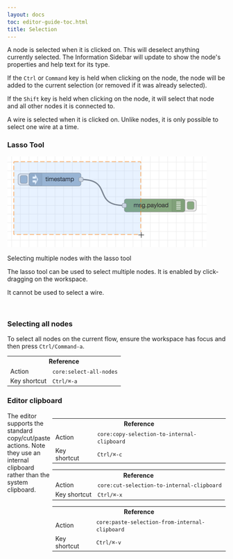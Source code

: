 ```yaml
---
layout: docs
toc: editor-guide-toc.html
title: Selection
---
```


A node is selected when it is clicked on. This will deselect anything currently
selected. The Information Sidebar will update to show the node's properties and
help text for its type.

If the `Ctrl` or `Command` key is held when clicking on the node, the node will
be added to the current selection (or removed if it was already selected).

If the `Shift` key is held when clicking on the node, it will select that node
and all other nodes it is connected to.

A wire is selected when it is clicked on. Unlike nodes, it is only possible to
select one wire at a time.

### Lasso Tool

<div style="width: 460px" class="figure align-right">
  <img src="../images/editor-workspace-lasso.png" alt="Selecting multiple nodes with the lasso tool">
  <p class="caption">Selecting multiple nodes with the lasso tool</p>
</div>

The lasso tool can be used to select multiple nodes. It is enabled by click-dragging
on the workspace.

It cannot be used to select a wire.

<br style="clear: both;" />

### Selecting all nodes

To select all nodes on the current flow, ensure the workspace has focus and then
press `Ctrl/Command-a`.

<table class="action-ref inline">
 <tr><th colspan="2">Reference</th></tr>
 <tr><td>Action</td><td><code>core:select-all-nodes</code></td></tr>
 <tr><td>Key shortcut</td><td><code>Ctrl/⌘-a</code></td></tr>
</table>

### Editor clipboard

<div style="width: 400px; float: right">
<table class="action-ref inline">
 <tr><th colspan="2">Reference</th></tr>
 <tr><td>Action</td><td><code>core:copy-selection-to-internal-clipboard</code></td></tr>
 <tr><td>Key shortcut</td><td><code>Ctrl/⌘-c</code></td></tr>
</table>
<table class="action-ref inline">
 <tr><th colspan="2">Reference</th></tr>
 <tr><td>Action</td><td><code>core:cut-selection-to-internal-clipboard</code></td></tr>
 <tr><td>Key shortcut</td><td><code>Ctrl/⌘-x</code></td></tr>
</table>
<table class="action-ref inline">
 <tr><th colspan="2">Reference</th></tr>
 <tr><td>Action</td><td><code>core:paste-selection-from-internal-clipboard</code></td></tr>
 <tr><td>Key shortcut</td><td><code>Ctrl/⌘-v</code></td></tr>
</table>
</div>

The editor supports the standard copy/cut/paste actions. Note they use an internal
clipboard rather than the system clipboard.
